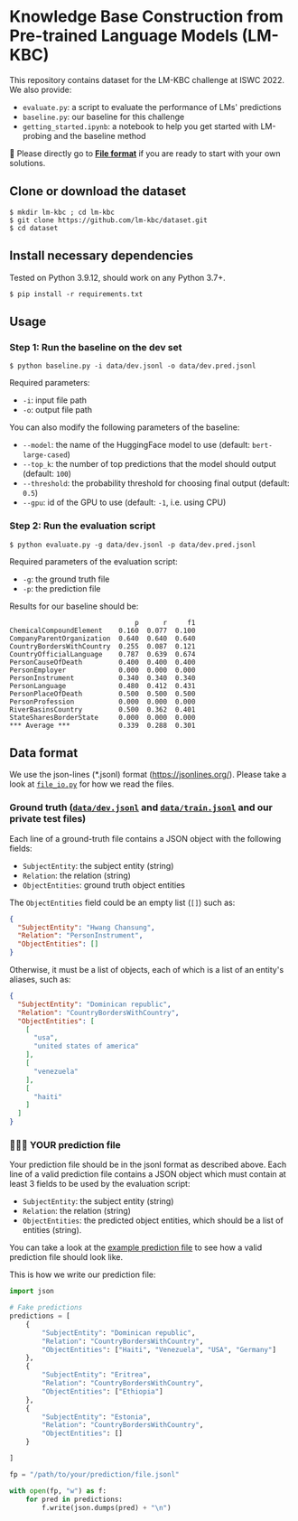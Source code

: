 # Knowledge Base Construction from Pre-trained Language Models (LM-KBC)

This repository contains dataset for the LM-KBC challenge at ISWC 2022.
We also provide:

- ``evaluate.py``: a script to evaluate the performance of LMs' predictions
- ``baseline.py``: our baseline for this challenge
- ``getting_started.ipynb``: a notebook to help you get started with LM-probing
  and the baseline method

🌟 Please directly go to [**File format**](#data-format) if you are ready to
start with your own solutions.

## Clone or download the dataset

```
$ mkdir lm-kbc ; cd lm-kbc
$ git clone https://github.com/lm-kbc/dataset.git
$ cd dataset
```

## Install necessary dependencies

Tested on Python 3.9.12, should work on any Python 3.7+.

```
$ pip install -r requirements.txt
```

## Usage

### Step 1: Run the baseline on the dev set

```
$ python baseline.py -i data/dev.jsonl -o data/dev.pred.jsonl
```

Required parameters:

- ``-i``: input file path
- ``-o``: output file path

You can also modify the following parameters of the baseline:

- ``--model``: the name of the HuggingFace model to
  use (default: ``bert-large-cased``)
- ``--top_k``: the number of top predictions that the model should output
  (default: ``100``)
- ``--threshold``: the probability threshold for choosing final output
  (default: ``0.5``)
- ``--gpu``: id of the GPU to use (default: ``-1``, i.e. using CPU)

### Step 2: Run the evaluation script

``` 
$ python evaluate.py -g data/dev.jsonl -p data/dev.pred.jsonl
```

Required parameters of the evaluation script:

- ``-g``: the ground truth file
- ``-p``: the prediction file

Results for our baseline should be:

```text
                               p      r     f1
ChemicalCompoundElement    0.160  0.077  0.100
CompanyParentOrganization  0.640  0.640  0.640
CountryBordersWithCountry  0.255  0.087  0.121
CountryOfficialLanguage    0.787  0.639  0.674
PersonCauseOfDeath         0.400  0.400  0.400
PersonEmployer             0.000  0.000  0.000
PersonInstrument           0.340  0.340  0.340
PersonLanguage             0.480  0.412  0.431
PersonPlaceOfDeath         0.500  0.500  0.500
PersonProfession           0.000  0.000  0.000
RiverBasinsCountry         0.500  0.362  0.401
StateSharesBorderState     0.000  0.000  0.000
*** Average ***            0.339  0.288  0.301
```

## Data format

We use the json-lines (*.jsonl) format (https://jsonlines.org/).
Please take a look at [``file_io.py``](file_io.py) for how we read the files.

### Ground truth ([``data/dev.jsonl``](data/dev.jsonl) and [``data/train.jsonl``](data/train.jsonl) and our private test files)

Each line of a ground-truth file contains a JSON object with the following
fields:

- ``SubjectEntity``: the subject entity (string)
- ``Relation``: the relation (string)
- ``ObjectEntities``: ground truth object entities

The ``ObjectEntities`` field could be an empty list (``[]``) such as:

```json
{
  "SubjectEntity": "Hwang Chansung",
  "Relation": "PersonInstrument",
  "ObjectEntities": []
}
```

Otherwise, it must be a list of objects, each of which is a list of an
entity's aliases, such as:

```json
{
  "SubjectEntity": "Dominican republic",
  "Relation": "CountryBordersWithCountry",
  "ObjectEntities": [
    [
      "usa",
      "united states of america"
    ],
    [
      "venezuela"
    ],
    [
      "haiti"
    ]
  ]
}
```

### 🌟🌟🌟 YOUR prediction file

Your prediction file should be in the jsonl format as described
above.
Each line of a valid prediction file contains a JSON object which must
contain at least 3 fields to be used by the evaluation script:

- ``SubjectEntity``: the subject entity (string)
- ``Relation``: the relation (string)
- ``ObjectEntities``: the predicted object entities, which should be a list of
  entities (string).

You can take a look at the [example prediction file](data/dev.pred.jsonl) to
see how a valid prediction file should look like.

This is how we write our prediction file:

```python
import json

# Fake predictions
predictions = [
    {
        "SubjectEntity": "Dominican republic",
        "Relation": "CountryBordersWithCountry",
        "ObjectEntities": ["Haiti", "Venezuela", "USA", "Germany"]
    },
    {
        "SubjectEntity": "Eritrea",
        "Relation": "CountryBordersWithCountry",
        "ObjectEntities": ["Ethiopia"]
    },
    {
        "SubjectEntity": "Estonia",
        "Relation": "CountryBordersWithCountry",
        "ObjectEntities": []
    }

]

fp = "/path/to/your/prediction/file.jsonl"

with open(fp, "w") as f:
    for pred in predictions:
        f.write(json.dumps(pred) + "\n")
```